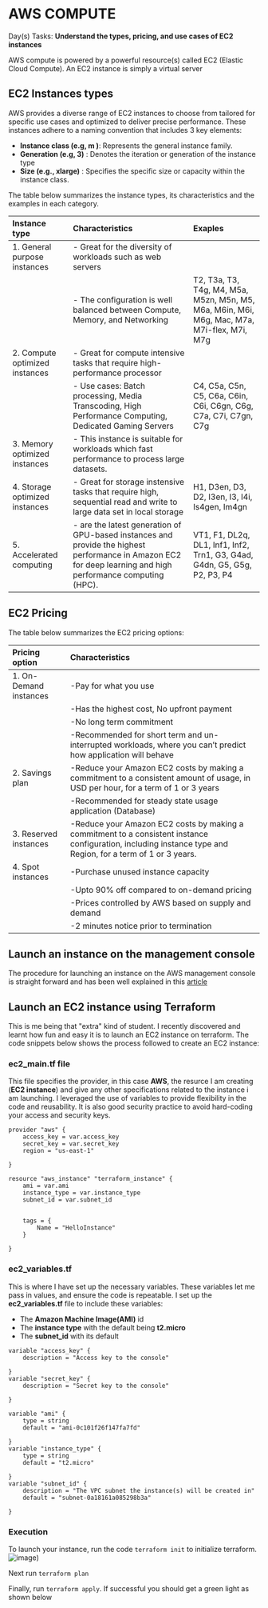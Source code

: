 # AWS COMPUTE
Day(s) Tasks: **Understand the types, pricing, and use cases of EC2 instances**


AWS compute is powered by a powerful resource(s) called EC2 (Elastic Cloud Compute).
An EC2 instance is simply a virtual server

## EC2 Instances types
AWS provides a diverse range of EC2 instances to choose from tailored for specific use cases and optimized to deliver precise performance. These instances adhere to a naming convention that includes 3 key elements:
- **Instance class (e.g, m )**: Represents the general instance family.
- **Generation (e.g, 3)** : Denotes the iteration or generation of the instance type
- **Size (e.g., xlarge)** : Specifies the specific size or capacity within the instance class.

The table below summarizes the instance types, its characteristics and the examples in each category.

|Instance type      |Characteristics                           |Exaples         |
|:------------------|:---------------------------              |:---------------|
|1. General purpose instances|- Great for the diversity of workloads such as web servers|
|                             |- The configuration is well balanced between Compute, Memory, and Networking| T2, T3a, T3, T4g, M4, M5a, M5zn, M5n, M5, M6a, M6in, M6i, M6g, Mac, M7a, M7i-flex, M7i, M7g|
|2. Compute optimized instances|- Great for compute intensive tasks that require high-performance processor
|                                |- Use cases: Batch processing, Media Transcoding, High Performance Computing, Dedicated Gaming Servers| C4, C5a, C5n, C5, C6a, C6in, C6i, C6gn, C6g, C7a, C7i, C7gn, C7g|
|3. Memory optimized instances| - This instance is suitable for workloads which fast performance to process large datasets.| 
|4. Storage optimized instances| - Great for storage instensive tasks that require high, sequential read and write to large data set in local storage|H1, D3en, D3, D2, I3en, I3, I4i, Is4gen, Im4gn |
|5. Accelerated computing| - are the latest generation of GPU-based instances and provide the highest performance in Amazon EC2 for deep learning and high performance computing (HPC).|VT1, F1, DL2q, DL1, Inf1, Inf2, Trn1, G3, G4ad, G4dn, G5, G5g, P2, P3, P4|

## EC2 Pricing
The table below summarizes the EC2 pricing options:

|Pricing option|Characteristics|
|:-------------|:---------------|
|1. On-Demand instances|-Pay for what you use|
| |-Has the highest cost, No upfront payment|
| |-No long term commitment|
| |-Recommended for short term and un-interrupted workloads, where you can’t predict how application will behave|
|2. Savings plan|-Reduce your Amazon EC2 costs by making a commitment to a consistent amount of usage, in USD per hour, for a term of 1 or 3 years|
||-Recommended for steady state usage application (Database)|
|3. Reserved instances|-Reduce your Amazon EC2 costs by making a commitment to a consistent instance configuration, including instance type and Region, for a term of 1 or 3 years.|
|4. Spot instances|-Purchase unused instance capacity|
||-Upto 90% off compared to on-demand pricing|
||-Prices controlled by AWS based on supply and demand|
||-2 minutes notice prior to termination|


## Launch an instance on the management console
The procedure for launching an instance on the AWS management console is straight forward and has been well explained in this [article](https://docs.aws.amazon.com/AWSEC2/latest/UserGuide/option3-task1-launch-ec2-instance.html)

## Launch an EC2 instance using Terraform
This is me being that "extra" kind of student. I recently discovered and learnt how fun and easy it is to launch an EC2 instance on terraform.
The code snippets below shows the process followed to create an EC2 instance:

### ec2_main.tf file
This file specifies the provider, in this case **AWS**, the resurce I am creating (**EC2 instance**) and give any other specifications related to the instance i am launching. I leveraged the use of variables to provide flexibility in the code and reusability. It is also good security practice to avoid hard-coding your access and security keys.

```
provider "aws" {
    access_key = var.access_key
    secret_key = var.secret_key
    region = "us-east-1"
    
}

resource "aws_instance" "terraform_instance" {
    ami = var.ami
    instance_type = var.instance_type
    subnet_id = var.subnet_id
    

    tags = {
        Name = "HelloInstance"
    }
  
}
```

### ec2_variables.tf
This is where I have set up the necessary variables. These variables let me pass in values, and ensure the code is repeatable.
I set up the **ec2_variables.tf** file to include these variables:
- The **Amazon Machine Image(AMI)** id
- The **instance type** with the default being **t2.micro**
- The **subnet_id** with its default

```
variable "access_key" {
    description = "Access key to the console"
  
}
variable "secret_key" {
    description = "Secret key to the console"
  
}

variable "ami" {
    type = string
    default = "ami-0c101f26f147fa7fd"
  
}
variable "instance_type" {
    type = string
    default = "t2.micro"
  
}
variable "subnet_id" {
    description = "The VPC subnet the instance(s) will be created in"
    default = "subnet-0a18161a085298b3a"
  
}
```
### Execution
To launch your instance, run the code `terraform init` to initialize terraform.
![image](https://github.com/achenchi7/AWS-Projects-2023-2024/blob/main/images/terraform%20init.png))

Next run `terraform plan`

Finally, run `terraform apply`. If successful you should get a green light as shown below

